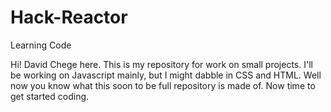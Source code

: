 # Hack-Reactor
Learning Code

Hi! 
David Chege here. This is my repository for work on small projects. 
I'll be working on Javascript mainly, but I might dabble in CSS and HTML. 
Well now you know what this soon to be full repository is made of. 
Now time to get started coding. 
